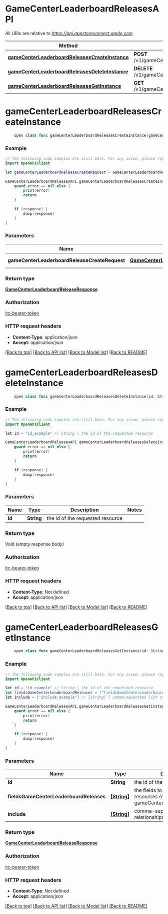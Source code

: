 # GameCenterLeaderboardReleasesAPI

All URIs are relative to *https://api.appstoreconnect.apple.com*

Method | HTTP request | Description
------------- | ------------- | -------------
[**gameCenterLeaderboardReleasesCreateInstance**](GameCenterLeaderboardReleasesAPI.md#gamecenterleaderboardreleasescreateinstance) | **POST** /v1/gameCenterLeaderboardReleases | 
[**gameCenterLeaderboardReleasesDeleteInstance**](GameCenterLeaderboardReleasesAPI.md#gamecenterleaderboardreleasesdeleteinstance) | **DELETE** /v1/gameCenterLeaderboardReleases/{id} | 
[**gameCenterLeaderboardReleasesGetInstance**](GameCenterLeaderboardReleasesAPI.md#gamecenterleaderboardreleasesgetinstance) | **GET** /v1/gameCenterLeaderboardReleases/{id} | 


# **gameCenterLeaderboardReleasesCreateInstance**
```swift
    open class func gameCenterLeaderboardReleasesCreateInstance(gameCenterLeaderboardReleaseCreateRequest: GameCenterLeaderboardReleaseCreateRequest, completion: @escaping (_ data: GameCenterLeaderboardReleaseResponse?, _ error: Error?) -> Void)
```



### Example
```swift
// The following code samples are still beta. For any issue, please report via http://github.com/OpenAPITools/openapi-generator/issues/new
import OpenAPIClient

let gameCenterLeaderboardReleaseCreateRequest = GameCenterLeaderboardReleaseCreateRequest(data: GameCenterLeaderboardReleaseCreateRequest_data(type: "type_example", relationships: GameCenterLeaderboardReleaseCreateRequest_data_relationships(gameCenterDetail: GameCenterAchievementReleaseCreateRequest_data_relationships_gameCenterDetail(data: App_relationships_gameCenterDetail_data(type: "type_example", id: "id_example")), gameCenterLeaderboard: GameCenterLeaderboardLocalizationCreateRequest_data_relationships_gameCenterLeaderboard(data: GameCenterDetail_relationships_gameCenterLeaderboards_data_inner(type: "type_example", id: "id_example"))))) // GameCenterLeaderboardReleaseCreateRequest | GameCenterLeaderboardRelease representation

GameCenterLeaderboardReleasesAPI.gameCenterLeaderboardReleasesCreateInstance(gameCenterLeaderboardReleaseCreateRequest: gameCenterLeaderboardReleaseCreateRequest) { (response, error) in
    guard error == nil else {
        print(error)
        return
    }

    if (response) {
        dump(response)
    }
}
```

### Parameters

Name | Type | Description  | Notes
------------- | ------------- | ------------- | -------------
 **gameCenterLeaderboardReleaseCreateRequest** | [**GameCenterLeaderboardReleaseCreateRequest**](GameCenterLeaderboardReleaseCreateRequest.md) | GameCenterLeaderboardRelease representation | 

### Return type

[**GameCenterLeaderboardReleaseResponse**](GameCenterLeaderboardReleaseResponse.md)

### Authorization

[itc-bearer-token](../README.md#itc-bearer-token)

### HTTP request headers

 - **Content-Type**: application/json
 - **Accept**: application/json

[[Back to top]](#) [[Back to API list]](../README.md#documentation-for-api-endpoints) [[Back to Model list]](../README.md#documentation-for-models) [[Back to README]](../README.md)

# **gameCenterLeaderboardReleasesDeleteInstance**
```swift
    open class func gameCenterLeaderboardReleasesDeleteInstance(id: String, completion: @escaping (_ data: Void?, _ error: Error?) -> Void)
```



### Example
```swift
// The following code samples are still beta. For any issue, please report via http://github.com/OpenAPITools/openapi-generator/issues/new
import OpenAPIClient

let id = "id_example" // String | the id of the requested resource

GameCenterLeaderboardReleasesAPI.gameCenterLeaderboardReleasesDeleteInstance(id: id) { (response, error) in
    guard error == nil else {
        print(error)
        return
    }

    if (response) {
        dump(response)
    }
}
```

### Parameters

Name | Type | Description  | Notes
------------- | ------------- | ------------- | -------------
 **id** | **String** | the id of the requested resource | 

### Return type

Void (empty response body)

### Authorization

[itc-bearer-token](../README.md#itc-bearer-token)

### HTTP request headers

 - **Content-Type**: Not defined
 - **Accept**: application/json

[[Back to top]](#) [[Back to API list]](../README.md#documentation-for-api-endpoints) [[Back to Model list]](../README.md#documentation-for-models) [[Back to README]](../README.md)

# **gameCenterLeaderboardReleasesGetInstance**
```swift
    open class func gameCenterLeaderboardReleasesGetInstance(id: String, fieldsGameCenterLeaderboardReleases: [FieldsGameCenterLeaderboardReleases_gameCenterLeaderboardReleasesGetInstance]? = nil, include: [Include_gameCenterLeaderboardReleasesGetInstance]? = nil, completion: @escaping (_ data: GameCenterLeaderboardReleaseResponse?, _ error: Error?) -> Void)
```



### Example
```swift
// The following code samples are still beta. For any issue, please report via http://github.com/OpenAPITools/openapi-generator/issues/new
import OpenAPIClient

let id = "id_example" // String | the id of the requested resource
let fieldsGameCenterLeaderboardReleases = ["fieldsGameCenterLeaderboardReleases_example"] // [String] | the fields to include for returned resources of type gameCenterLeaderboardReleases (optional)
let include = ["include_example"] // [String] | comma-separated list of relationships to include (optional)

GameCenterLeaderboardReleasesAPI.gameCenterLeaderboardReleasesGetInstance(id: id, fieldsGameCenterLeaderboardReleases: fieldsGameCenterLeaderboardReleases, include: include) { (response, error) in
    guard error == nil else {
        print(error)
        return
    }

    if (response) {
        dump(response)
    }
}
```

### Parameters

Name | Type | Description  | Notes
------------- | ------------- | ------------- | -------------
 **id** | **String** | the id of the requested resource | 
 **fieldsGameCenterLeaderboardReleases** | [**[String]**](String.md) | the fields to include for returned resources of type gameCenterLeaderboardReleases | [optional] 
 **include** | [**[String]**](String.md) | comma-separated list of relationships to include | [optional] 

### Return type

[**GameCenterLeaderboardReleaseResponse**](GameCenterLeaderboardReleaseResponse.md)

### Authorization

[itc-bearer-token](../README.md#itc-bearer-token)

### HTTP request headers

 - **Content-Type**: Not defined
 - **Accept**: application/json

[[Back to top]](#) [[Back to API list]](../README.md#documentation-for-api-endpoints) [[Back to Model list]](../README.md#documentation-for-models) [[Back to README]](../README.md)

